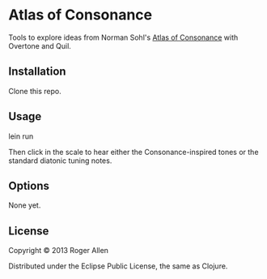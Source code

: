 # Atlas of Consonance

Tools to explore ideas from Norman Sohl's [Atlas of Consonance](http://www.sohl.com/mt/maptone.html) with Overtone and Quil.

## Installation

Clone this repo.

## Usage

lein run

Then click in the scale to hear either the Consonance-inspired tones or the standard diatonic tuning notes.

## Options

None yet.

## License

Copyright © 2013 Roger Allen

Distributed under the Eclipse Public License, the same as Clojure.
